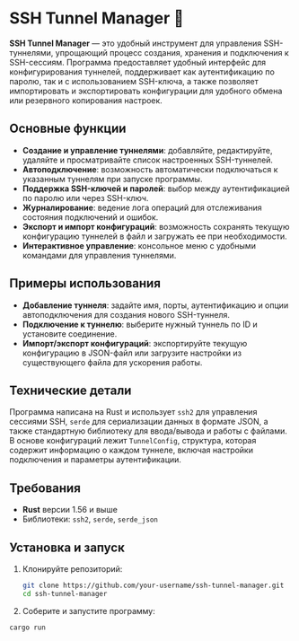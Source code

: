 # SSH Tunnel Manager 🚀

**SSH Tunnel Manager** — это удобный инструмент для управления SSH-туннелями, упрощающий процесс создания, хранения и подключения к SSH-сессиям. Программа предоставляет удобный интерфейс для конфигурирования туннелей, поддерживает как аутентификацию по паролю, так и с использованием SSH-ключа, а также позволяет импортировать и экспортировать конфигурации для удобного обмена или резервного копирования настроек.

## Основные функции
- **Создание и управление туннелями**: добавляйте, редактируйте, удаляйте и просматривайте список настроенных SSH-туннелей.
- **Автоподключение**: возможность автоматически подключаться к указанным туннелям при запуске программы.
- **Поддержка SSH-ключей и паролей**: выбор между аутентификацией по паролю или через SSH-ключ.
- **Журналирование**: ведение лога операций для отслеживания состояния подключений и ошибок.
- **Экспорт и импорт конфигураций**: возможность сохранять текущую конфигурацию туннелей в файл и загружать ее при необходимости.
- **Интерактивное управление**: консольное меню с удобными командами для управления туннелями.

## Примеры использования

- **Добавление туннеля**: задайте имя, порты, аутентификацию и опции автоподключения для создания нового SSH-туннеля.
- **Подключение к туннелю**: выберите нужный туннель по ID и установите соединение.
- **Импорт/экспорт конфигураций**: экспортируйте текущую конфигурацию в JSON-файл или загрузите настройки из существующего файла для ускорения работы.

## Технические детали
Программа написана на Rust и использует `ssh2` для управления сессиями SSH, `serde` для сериализации данных в формате JSON, а также стандартную библиотеку для ввода/вывода и работы с файлами. В основе конфигураций лежит `TunnelConfig`, структура, которая содержит информацию о каждом туннеле, включая настройки подключения и параметры аутентификации.

## Требования
- **Rust** версии 1.56 и выше
- Библиотеки: `ssh2`, `serde`, `serde_json`

## Установка и запуск
1. Клонируйте репозиторий:
   ```bash
   git clone https://github.com/your-username/ssh-tunnel-manager.git
   cd ssh-tunnel-manager
2. Соберите и запустите программу:
  ```bash
  cargo run
